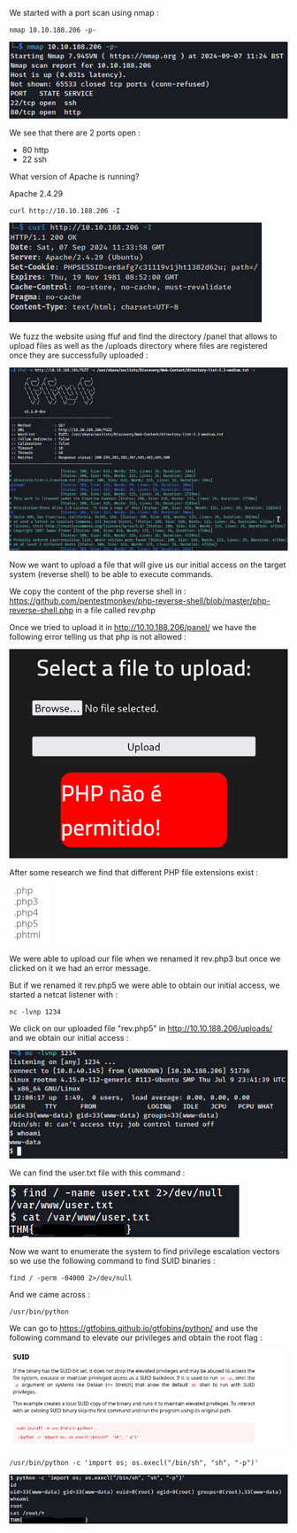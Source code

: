 We started with a port scan using nmap :
```
nmap 10.10.188.206 -p-
```
![Image Alt](https://github.com/kcoainnapo/Tryhackme/blob/main/RootMe/Images/nmap.png?raw=true)

We see that there are 2 ports open : 
- 80 http
- 22 ssh

What version of Apache is running?

Apache 2.4.29
```
curl http://10.10.188.206 -I
```
![Image Alt](https://github.com/kcoainnapo/Tryhackme/blob/main/RootMe/Images/apache-version.png?raw=true)

We fuzz the website using ffuf and find the directory /panel that allows to upload files as well as the /uploads directory where files are registered once they are successfully uploaded :

![Image Alt](https://github.com/kcoainnapo/Tryhackme/blob/main/RootMe/Images/fuzz.png?raw=true)

Now we want to upload a file that will give us our initial access on the target system (reverse shell) to be able to execute commands.

We copy the content of the php reverse shell in : https://github.com/pentestmonkey/php-reverse-shell/blob/master/php-reverse-shell.php in a file called rev.php

Once we tried to upload it in http://10.10.188.206/panel/ we have the following error telling us that php is not allowed : 

![Image Alt](https://github.com/kcoainnapo/Tryhackme/blob/main/RootMe/Images/php-error.png?raw=true)

After some research we find that different PHP file extensions exist : 

![Image Alt](https://github.com/kcoainnapo/Tryhackme/blob/main/RootMe/Images/php-extension.png?raw=true)

We were able to upload our file when we renamed it rev.php3 but once we clicked on it we had an error message.

But if we renamed it rev.php5 we were able to obtain our initial access, we started a netcat listener with :

```
nc -lvnp 1234
```

We click on our uploaded file "rev.php5" in http://10.10.188.206/uploads/ and we obtain our initial access :

![Image Alt](https://github.com/kcoainnapo/Tryhackme/blob/main/RootMe/Images/initial-access.png?raw=true)

We can find the user.txt file with this command : 

![Image Alt](https://github.com/kcoainnapo/Tryhackme/blob/main/RootMe/Images/usertxtflag.png?raw=true)


Now we want to enumerate the system to find privilege escalation vectors so we use the following command to find SUID binaries : 
```
find / -perm -04000 2>/dev/null
```
And we came across : 
```
/usr/bin/python
```
We can go to https://gtfobins.github.io/gtfobins/python/ and use the following command to elevate our privileges and obtain the root flag : 

![Image Alt](https://github.com/kcoainnapo/Tryhackme/blob/main/RootMe/Images/python-suid.png?raw=true)


```
/usr/bin/python -c 'import os; os.execl("/bin/sh", "sh", "-p")'
```
![Image Alt](https://github.com/kcoainnapo/Tryhackme/blob/main/RootMe/Images/root-flag.png?raw=true)


